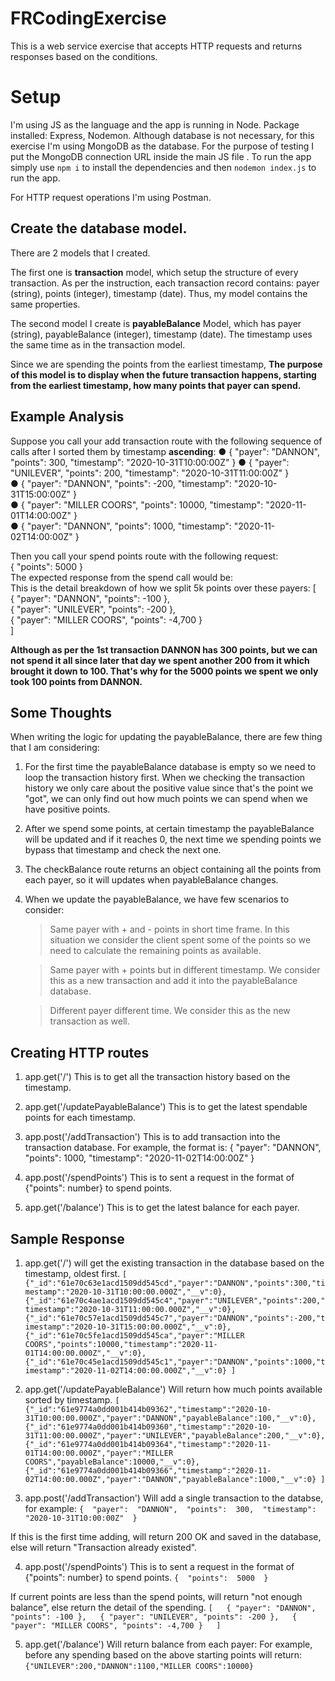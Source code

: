 # FRCodingExercise


This is a web service exercise that accepts HTTP requests and returns responses based on the conditions.

# Setup
I'm using JS as the language and the app is running in Node.
Package installed: Express, Nodemon.
Although database is not necessary, for this exercise I'm using MongoDB as the database. 
For the purpose of testing I put the MongoDB connection URL inside the main JS file .
To run the app simply use `npm i` to install the dependencies and then `nodemon index.js` to run the app.

For HTTP request operations I'm using Postman.



## Create the database model.
There are 2 models that I created.  

The first one is **transaction** model, which setup the structure of every transaction. As per the instruction, each transaction record contains: ​payer​ (string), ​points​ (integer), ​timestamp​ (date). Thus, my model contains the same properties.

The  second model I create is **payableBalance** Model, which has ​payer​ (string), ​payableBalance​ (integer), ​timestamp​ (date). The timestamp uses the same time as in the transaction model. 

Since we are spending the points from the earliest timestamp, **The purpose of this model is to display when the future transaction happens, starting from the earliest timestamp, how many points that payer can spend.**


## Example Analysis
Suppose you call your add transaction route with the following sequence of calls
after I sorted them by timestamp **ascending**:
 ●  { "payer": "DANNON", "points": 300, "timestamp": "2020-10-31T10:00:00Z" }
 ●  { "payer": "UNILEVER", "points": 200, "timestamp": "2020-10-31T11:00:00Z" }  
●  { "payer": "DANNON", "points": -200, "timestamp": "2020-10-31T15:00:00Z" }  
●  { "payer": "MILLER COORS", "points": 10000, "timestamp": "2020-11-01T14:00:00Z" }  
●  { "payer": "DANNON", "points": 1000, "timestamp": "2020-11-02T14:00:00Z" }  

Then you call your spend points route with the following request:  
{ "points": 5000 }  
The expected response from the spend call would be:  
 This is the detail breakdown of how we split 5k points over these payers:
[  
{ "payer": "DANNON", "points": -100 },  
{ "payer": "UNILEVER", "points": -200 },  
{ "payer": "MILLER COORS", "points": -4,700 }  
]


**Although as per the 1st transaction DANNON has 300 points, but we can not spend it all since later that day we spent another 200 from it which brought it down to 100. That's why for the 5000 points we spent we only took 100 points from DANNON.**


## Some Thoughts

When writing the logic for updating the payableBalance, there are few thing that I am considering:
1. For the first time the payableBalance database is empty so we need to loop the transaction history first. When we checking the transaction history we only care about the positive value since that's the point we "got", we can only find out how much points we can spend when we have positive points.

2. After we spend some points, at certain timestamp the payableBalance will be updated and if it reaches 0, the next time we spending points we bypass that timestamp and check the next one.
3. The checkBalance route returns an object containing all the points from each payer, so it will updates when payableBalance changes.
4. When we update the payableBalance, we have few scenarios to consider: 
	>Same payer with + and - points in short time frame. In this situation we consider the client spent some of the points so we need to calculate the remaining points as available.
	
	>Same payer with + points but in different timestamp. We consider this as a new transaction and add it into the payableBalance database.

	>Different payer different time. We consider this as the new transaction as well.





## Creating HTTP routes

1. app.get('/')
	This is to get all the transaction history based on the timestamp.

2. app.get('/updatePayableBalance')
    This is to get the latest spendable points for each timestamp.
3. app.post('/addTransaction')
    This is to add transaction into the transaction database. For example, the format is:
    { "payer": "DANNON", "points": 1000, "timestamp": "2020-11-02T14:00:00Z" }
4. app.post('/spendPoints')
	This is to sent a request in the format of {"points": number} to spend points.
5. app.get('/balance')
	This is to get the latest balance for each payer.



## Sample Response	

1. app.get('/')
will get the existing transaction in the database based on the timestamp, oldest first.
`[
{"_id":"61e70c63e1acd1509dd545cd","payer":"DANNON","points":300,"timestamp":"2020-10-31T10:00:00.000Z","__v":0},  {"_id":"61e70c4ae1acd1509dd545c4","payer":"UNILEVER","points":200,"timestamp":"2020-10-31T11:00:00.000Z","__v":0},{"_id":"61e70c57e1acd1509dd545c7","payer":"DANNON","points":-200,"timestamp":"2020-10-31T15:00:00.000Z","__v":0},
{"_id":"61e70c5fe1acd1509dd545ca","payer":"MILLER COORS","points":10000,"timestamp":"2020-11-01T14:00:00.000Z","__v":0},{"_id":"61e70c45e1acd1509dd545c1","payer":"DANNON","points":1000,"timestamp":"2020-11-02T14:00:00.000Z","__v":0}
]`

2. app.get('/updatePayableBalance')
Will return how much points available sorted by timestamp.
`[
{"_id":"61e9774a0dd001b414b09362","timestamp":"2020-10-31T10:00:00.000Z","payer":"DANNON","payableBalance":100,"__v":0},
{"_id":"61e9774a0dd001b414b09360","timestamp":"2020-10-31T11:00:00.000Z","payer":"UNILEVER","payableBalance":200,"__v":0},	  	{"_id":"61e9774a0dd001b414b09364","timestamp":"2020-11-01T14:00:00.000Z","payer":"MILLER COORS","payableBalance":10000,"__v":0},
{"_id":"61e9774a0dd001b414b09366","timestamp":"2020-11-02T14:00:00.000Z","payer":"DANNON","payableBalance":1000,"__v":0}
]`


3. app.post('/addTransaction')
Will add a single transaction to the databse, for example:
`{  "payer":  "DANNON",  "points":  300,  "timestamp":  "2020-10-31T10:00:00Z"  }`

If this is the first time adding, will return 200 OK and saved in the database, else will return "Transaction already existed".


4. app.post('/spendPoints')
This is to sent a request in the format of {"points": number} to spend points.
`{  "points":  5000  }`

If current points are less than the spend points, will return "not enough balance", else return the detail of the spending. 
`[  
{ "payer": "DANNON", "points": -100 },  
{ "payer": "UNILEVER", "points": -200 },  
{ "payer": "MILLER COORS", "points": -4,700 }  
]`

5. app.get('/balance')
Will return balance from each payer:
For example, before any spending based on the above starting points will return:
`{"UNILEVER":200,"DANNON":1100,"MILLER COORS":10000}`













